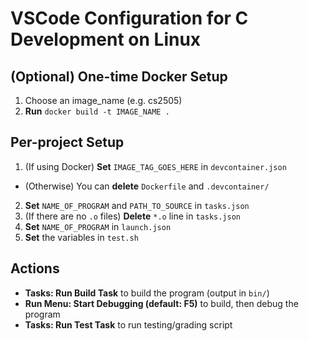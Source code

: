 # VSCode Configuration for C Development on Linux

## (Optional) One-time Docker Setup
1. Choose an image_name (e.g. cs2505)
1. **Run** `docker build -t IMAGE_NAME .`

## Per-project Setup
1. (If using Docker) **Set** `IMAGE_TAG_GOES_HERE` in `devcontainer.json`
- (Otherwise) You can **delete** `Dockerfile` and `.devcontainer/`
2. **Set** `NAME_OF_PROGRAM` and `PATH_TO_SOURCE` in `tasks.json`
1. (If there are no `.o` files) **Delete** `*.o` line in `tasks.json`
1. **Set** `NAME_OF_PROGRAM` in `launch.json`
1. **Set** the variables in `test.sh`

## Actions
- **Tasks: Run Build Task** to build the program (output in `bin/`)
- **Run Menu: Start Debugging (default: F5)** to build, then debug the program
- **Tasks: Run Test Task** to run testing/grading script
